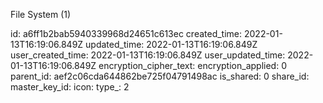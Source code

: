 File System (1)

id: a6ff1b2bab5940339968d24651c613ec
created_time: 2022-01-13T16:19:06.849Z
updated_time: 2022-01-13T16:19:06.849Z
user_created_time: 2022-01-13T16:19:06.849Z
user_updated_time: 2022-01-13T16:19:06.849Z
encryption_cipher_text: 
encryption_applied: 0
parent_id: aef2c06cda644862be725f04791498ac
is_shared: 0
share_id: 
master_key_id: 
icon: 
type_: 2